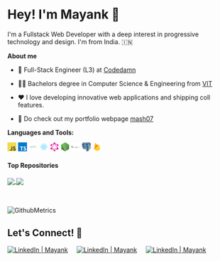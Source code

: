 

# Hey! I'm Mayank 👋

I'm a Fullstack Web Developer with a deep interest in progressive technology and design. I'm from India. 🇮🇳

**About me**

- 💼 Full-Stack Engineer (L3) at [Codedamn](https://codedamn.com/)

- 👨‍🎓 Bachelors degree in Computer Science & Engineering from [VIT](https://chennai.vit.ac.in/)

- ❤️ I love developing innovative web applications and shipping coll features.

- 🚀 Do check out my portfolio webpage [mash07](https://mash07.vercel.app/)



**Languages and Tools:**  

<code><img height="20" src="https://raw.githubusercontent.com/github/explore/80688e429a7d4ef2fca1e82350fe8e3517d3494d/topics/javascript/javascript.png"></code>
<code><img height="20" src="https://raw.githubusercontent.com/github/explore/80688e429a7d4ef2fca1e82350fe8e3517d3494d/topics/typescript/typescript.png"></code>
<code><img height="20" src="https://raw.githubusercontent.com/github/explore/master/topics/nextjs/nextjs.png"></code>
<code><img height="20" src="https://raw.githubusercontent.com/github/explore/80688e429a7d4ef2fca1e82350fe8e3517d3494d/topics/react/react.png"></code>
<code><img height="20" src="https://raw.githubusercontent.com/github/explore/5c058a388828bb5fde0bcafd4bc867b5bb3f26f3/topics/graphql/graphql.png"></code>
<code><img height="20" src="https://raw.githubusercontent.com/github/explore/80688e429a7d4ef2fca1e82350fe8e3517d3494d/topics/nodejs/nodejs.png"></code> 
<code><img height="20" src="https://raw.githubusercontent.com/github/explore/master/topics/mongodb/mongodb.png"></code> 
<code><img height="20" src="https://raw.githubusercontent.com/github/explore/master/topics/postgresql/postgresql.png"></code> 
<code><img height="20" src="https://raw.githubusercontent.com/github/explore/master/topics/firebase/firebase.png"></code> 

#### Top Repositories


<a href="https://github.com/anuraghazra/github-readme-stats">
  <img align="center" src="https://github-readme-stats.vercel.app/api/pin/?username=Mayank-Sh07&repo=SynCollab-v1.0.0&theme=buefy" />
</a>
<a href="https://github.com/anuraghazra/anuraghazra.github.io">
  <img align="center" src="https://github-readme-stats.vercel.app/api/pin/?username=Mayank-Sh07&repo=Safe-Zone&theme=buefy" />
</a>

<br />
<br />
<br />

![GithubMetrics](https://user-images.githubusercontent.com/52369953/152650443-fc419413-73db-458b-89a9-d9234b2a7c00.PNG)
<!-- ![Metrics](https://metrics.lecoq.io/Mayank-Sh07?template=classic&repositories.affiliations=contributor&isocalendar=1&languages=1&achievements=1&isocalendar.duration=half-year&languages.limit=8&languages.threshold=0%25&languages.colors=github&languages.sections=most-used&languages.indepth=false&languages.analysis.timeout=15&languages.categories=markup%2C%20programming&languages.recent.categories=markup%2C%20programming&languages.recent.load=300&languages.recent.days=14&achievements.threshold=A&achievements.secrets=true&achievements.display=compact&achievements.limit=0&config.timezone=Asia%2FCalcutta) -->

## Let's Connect! :handshake:

<a href="https://www.linkedin.com/in/mayanksh07"><img title="LinkedIn | Mayank" src="https://cdn.svgporn.com/logos/linkedin.svg" width="80" style=""></a>&nbsp;&nbsp;&nbsp;&nbsp;
<a href="mailto:mash07.dev@gmail.com"><img title="LinkedIn | Mayank" src="https://cdn.svgporn.com/logos/google-gmail.svg" width="30"></a>&nbsp;&nbsp;&nbsp;&nbsp;
<a href="https://www.instagram.com/mayank_sh07/"><img title="LinkedIn | Mayank" src="https://cdn.svgporn.com/logos/instagram.svg" width="80"></a>
